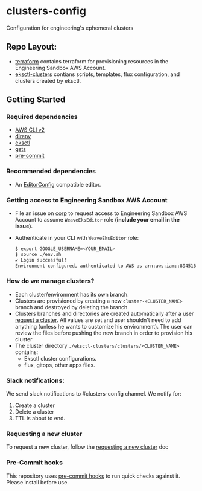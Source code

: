 # clusters-config
Configuration for engineering's ephemeral clusters

## Repo Layout:
- [terraform](./terraform/) contains terraform for provisioning resources in the Engineering Sandbox AWS Account.
- [eksctl-clusters](./eksctl-clusters/) contians scripts, templates, flux configuration, and clusters created by eksctl.

## Getting Started
### Required dependencies
- [AWS CLI v2](https://docs.aws.amazon.com/cli/latest/userguide/getting-started-install.html)
- [direnv](https://direnv.net/)
- [eksctl](https://eksctl.io/introduction/#installation)
- [gsts](https://github.com/ruimarinho/gsts)
- [pre-commit](https://pre-commit.com/)

### Recommended dependencies
- An [EditorConfig](https://editorconfig.org/) compatible editor.

### Getting access to Engineering Sandbox AWS Account

- File an issue on [corp](https://github.com/weaveworks/corp) to request access to Engineering Sandbox AWS Account to assume `WeaveEksEditor` role **(include your email in the issue)**.

- Authenticate in your CLI with `WeaveEksEditor` role:
    ```bash
    $ export GOOGLE_USERNAME=<YOUR_EMAIL>
    $ source ./env.sh
    ✔ Login successful!
    Environment configured, authenticated to AWS as arn:aws:iam::894516026745:role/WeaveEksEditor.
    ```

### How do we manage clusters?
- Each cluster/environment has its own branch.
- Clusters are provisioned by creating a new `cluster-<CLUSTER_NAME>` branch and destroyed by deleting the branch.
- Clusters branches and directories are created automatically after a user [request a cluster](./docs/cluster.md#requesting-a-cluster). All values are set and user shouldn't need to add anything (unless he wants to customize his environment). The user can review the files before pushing the new branch in order to provision his cluster
- The cluster directory `./eksctl-clusters/clusters/<CLUSTER_NAME>` contains:
    - Eksctl cluster configurations.
    - flux, gitops, other apps files.

### Slack notifications:
We send slack notifications to #clusters-config channel. We notify for:
1. Create a cluster
1. Delete a cluster
1. TTL is about to end.

### Requesting a new cluster
To request a new cluster, follow the [requesting a new cluster](./docs/cluster.md#requesting-a-cluster) doc

### Pre-Commit hooks

This repository uses [pre-commit hooks](https://pre-commit.com/) to run quick
checks against it. Please install before use.
